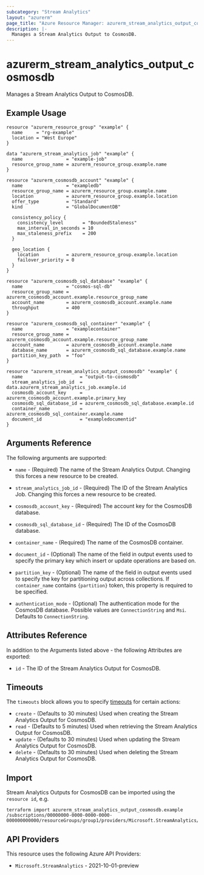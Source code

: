 ```yaml
---
subcategory: "Stream Analytics"
layout: "azurerm"
page_title: "Azure Resource Manager: azurerm_stream_analytics_output_cosmosdb"
description: |-
  Manages a Stream Analytics Output to CosmosDB.
---
```


# azurerm_stream_analytics_output_cosmosdb

Manages a Stream Analytics Output to CosmosDB.

## Example Usage

```hcl
resource "azurerm_resource_group" "example" {
  name     = "rg-example"
  location = "West Europe"
}

data "azurerm_stream_analytics_job" "example" {
  name                = "example-job"
  resource_group_name = azurerm_resource_group.example.name
}

resource "azurerm_cosmosdb_account" "example" {
  name                = "exampledb"
  resource_group_name = azurerm_resource_group.example.name
  location            = azurerm_resource_group.example.location
  offer_type          = "Standard"
  kind                = "GlobalDocumentDB"

  consistency_policy {
    consistency_level       = "BoundedStaleness"
    max_interval_in_seconds = 10
    max_staleness_prefix    = 200
  }

  geo_location {
    location          = azurerm_resource_group.example.location
    failover_priority = 0
  }
}

resource "azurerm_cosmosdb_sql_database" "example" {
  name                = "cosmos-sql-db"
  resource_group_name = azurerm_cosmosdb_account.example.resource_group_name
  account_name        = azurerm_cosmosdb_account.example.name
  throughput          = 400
}

resource "azurerm_cosmosdb_sql_container" "example" {
  name                = "examplecontainer"
  resource_group_name = azurerm_cosmosdb_account.example.resource_group_name
  account_name        = azurerm_cosmosdb_account.example.name
  database_name       = azurerm_cosmosdb_sql_database.example.name
  partition_key_path  = "foo"
}

resource "azurerm_stream_analytics_output_cosmosdb" "example" {
  name                     = "output-to-cosmosdb"
  stream_analytics_job_id  = data.azurerm_stream_analytics_job.example.id
  cosmosdb_account_key     = azurerm_cosmosdb_account.example.primary_key
  cosmosdb_sql_database_id = azurerm_cosmosdb_sql_database.example.id
  container_name           = azurerm_cosmosdb_sql_container.example.name
  document_id              = "exampledocumentid"
}
```

## Arguments Reference

The following arguments are supported:

* `name` - (Required) The name of the Stream Analytics Output. Changing this forces a new resource to be created.

* `stream_analytics_job_id` - (Required) The ID of the Stream Analytics Job. Changing this forces a new resource to be created.

* `cosmosdb_account_key` - (Required) The account key for the CosmosDB database.

* `cosmosdb_sql_database_id` - (Required) The ID of the CosmosDB database.

* `container_name` - (Required) The name of the CosmosDB container.

* `document_id` - (Optional) The name of the field in output events used to specify the primary key which insert or update operations are based on.

* `partition_key` - (Optional) The name of the field in output events used to specify the key for partitioning output across collections. If `container_name` contains `{partition}` token, this property is required to be specified.

* `authentication_mode` - (Optional) The authentication mode for the CosmosDB database. Possible values are `ConnectionString` and `Msi`. Defaults to `ConnectionString`.

## Attributes Reference

In addition to the Arguments listed above - the following Attributes are exported:

* `id` - The ID of the Stream Analytics Output for CosmosDB.

## Timeouts

The `timeouts` block allows you to specify [timeouts](https://developer.hashicorp.com/terraform/language/resources/configure#define-operation-timeouts) for certain actions:

* `create` - (Defaults to 30 minutes) Used when creating the Stream Analytics Output for CosmosDB.
* `read` - (Defaults to 5 minutes) Used when retrieving the Stream Analytics Output for CosmosDB.
* `update` - (Defaults to 30 minutes) Used when updating the Stream Analytics Output for CosmosDB.
* `delete` - (Defaults to 30 minutes) Used when deleting the Stream Analytics Output for CosmosDB.

## Import

Stream Analytics Outputs for CosmosDB can be imported using the `resource id`, e.g.

```shell
terraform import azurerm_stream_analytics_output_cosmosdb.example /subscriptions/00000000-0000-0000-0000-000000000000/resourceGroups/group1/providers/Microsoft.StreamAnalytics/streamingJobs/job1/outputs/output1
```

## API Providers
<!-- This section is generated, changes will be overwritten -->
This resource uses the following Azure API Providers:

* `Microsoft.StreamAnalytics` - 2021-10-01-preview
